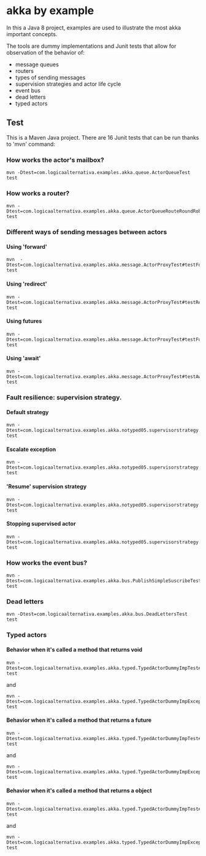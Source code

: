 ﻿# akka by example

In this a Java 8 project, examples are used to illustrate the most akka important concepts.

The tools are dummy implementations and Junit tests that allow for observation of the behavior of:

- message queues
- routers
- types of sending messages
- supervision strategies and actor life cycle
- event bus
- dead letters
- typed actors

## Test
This is a Maven Java project. There are 16 Junit tests that can be run thanks to 'mvn' command:

### How works the actor's mailbox?
```
mvn -Dtest=com.logicaalternativa.examples.akka.queue.ActorQueueTest test
```

### How works a router?
```
mvn -Dtest=com.logicaalternativa.examples.akka.queue.ActorQueueRouteRoundRobinTest test
```

### Different ways of sending messages between actors

#### Using 'forward'
```
mvn  -Dtest=com.logicaalternativa.examples.akka.message.ActorProxyTest#testForward test 
```

#### Using 'redirect'
```
mvn -Dtest=com.logicaalternativa.examples.akka.message.ActorProxyTest#testRedirectMessageToChild test
```

#### Using futures
```
mvn -Dtest=com.logicaalternativa.examples.akka.message.ActorProxyTest#testFutur test
```

#### Using 'await'
```
mvn -Dtest=com.logicaalternativa.examples.akka.message.ActorProxyTest#testAwaitFutur test
```

### Fault resilience: supervision strategy.

#### Default strategy
```
mvn -Dtest=com.logicaalternativa.examples.akka.notyped05.supervisorstrategy.ActorLetItCrashTestDefault test
```

#### Escalate exception
```
mvn -Dtest=com.logicaalternativa.examples.akka.notyped05.supervisorstrategy.ActorLetItCrashTestEscalate test
```

#### 'Resume' supervision strategy
```
mvn -Dtest=com.logicaalternativa.examples.akka.notyped05.supervisorstrategy.ActorLetItCrashTestResume test
```

#### Stopping supervised actor
```
mvn -Dtest=com.logicaalternativa.examples.akka.notyped05.supervisorstrategy.ActorLetItCrashTestStop test
```

### How works the event bus?
```
mvn -Dtest=com.logicaalternativa.examples.akka.bus.PublishSimpleSuscribeTest test
```

### Dead letters
```
mvn -Dtest=com.logicaalternativa.examples.akka.bus.DeadLettersTest test
```

### Typed actors

#### Behavior when it's called a method that returns void
```
mvn -Dtest=com.logicaalternativa.examples.akka.typed.TypedActorDummyImpTest#testReturnVoidWithSleep test
```
and
```
mvn -Dtest=com.logicaalternativa.examples.akka.typed.TypedActorDummyImpExceptionsTest#testRuntimeExceptionVoid test
```

#### Behavior when it's called a method that returns a future
```
mvn -Dtest=com.logicaalternativa.examples.akka.typed.TypedActorDummyImpTest#testFutureEcho test
```
and
```
mvn -Dtest=com.logicaalternativa.examples.akka.typed.TypedActorDummyImpExceptionsTest#testRuntimeExceptionFuture test
```

#### Behavior when it's called a method that returns a object
```
mvn -Dtest=com.logicaalternativa.examples.akka.typed.TypedActorDummyImpTest#testEcho test
```
and
```
mvn -Dtest=com.logicaalternativa.examples.akka.typed.TypedActorDummyImpExceptionsTest#testRuntimeExceptionString test
```
